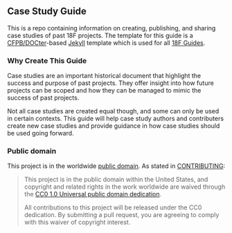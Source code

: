 ## Case Study Guide

This is a repo containing information on creating, publishing, and sharing case studies of past 18F projects. The template for this guide is a
[CFPB/DOCter](https://github.com/CFPB/DOCter)-based
[Jekyll](http://jekyllrb.com/) template which is used for all
[18F Guides](http://18f.github.io/guides/).

### Why Create This Guide

Case studies are an important historical document that highlight the success and purpose of past projects. They offer insight into how future projects can be scoped and how they can be managed to mimic the success of past projects.

Not all case studies are created equal though, and some can only be used in certain contexts. This guide will help case study authors and contributers create new case studies and provide guidance in how case studies should be used going forward.  

### Public domain

This project is in the worldwide [public domain](LICENSE.md). As stated in [CONTRIBUTING](CONTRIBUTING.md):

> This project is in the public domain within the United States, and copyright and related rights in the work worldwide are waived through the [CC0 1.0 Universal public domain dedication](https://creativecommons.org/publicdomain/zero/1.0/).
>
> All contributions to this project will be released under the CC0
>dedication. By submitting a pull request, you are agreeing to comply
>with this waiver of copyright interest.
